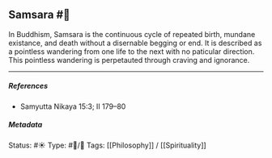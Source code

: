 ## Samsara #🧠 

In Buddhism, Samsara is the continuous cycle of repeated birth, mundane existance, and death without a disernable begging or end. It is described as a pointless wandering from one life to the next with no paticular direction. This pointless wandering is perpetauted through craving and ignorance.

___

##### References 

- Samyutta Nikaya 15:3; II 179–80

##### Metadata
Status: #☀️ 
Type: #🔵/🔵 
Tags: [[Philosophy]] / [[Spirituality]]
